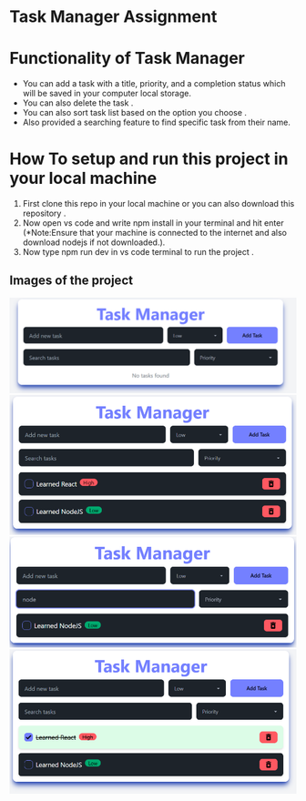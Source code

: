 # Task Manager Assignment

<h1>Functionality of Task Manager</h1>
<ul>
  <li> You can add a task with a title, priority, and a completion status which will be saved in your computer local storage.</li>
  <li>You can also delete the task .</li>
  <li>You can also sort task list  based on the option you choose . </li>
  <li>Also provided a searching feature to find specific task from their name. </li>
</ul>

<h1>How To setup and run this project in your local machine </h1>
<ol>
  <li>First clone this repo in your local machine or you can also download this repository . </li>
  <li>Now open vs code and write npm install in your terminal and hit enter (*Note:Ensure that your machine is connected to the internet and also download nodejs if not downloaded.).</li>
  <li>Now type npm run dev in vs code terminal to run the project . </li>

</ol>

<h2>Images of the project </h2>
<img src="src\assets\screenshot\Screenshot 2024-11-14 085801.png">
<img src="src\assets\screenshot\Screenshot 2024-11-14 090345.png">
<img src="src\assets\screenshot\Screenshot 2024-11-14 090405.png">
<img src="src\assets\screenshot\Screenshot 2024-11-14 090425.png">


